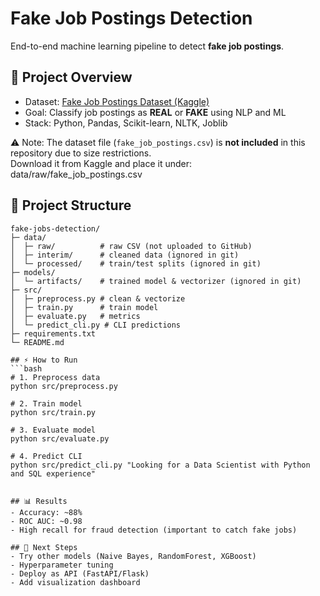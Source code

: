 # Fake Job Postings Detection

End-to-end machine learning pipeline to detect **fake job postings**.

## 🚀 Project Overview
- Dataset: [Fake Job Postings Dataset (Kaggle)](https://www.kaggle.com/datasets/shivamb/real-or-fake-fake-jobposting-prediction)
- Goal: Classify job postings as **REAL** or **FAKE** using NLP and ML
- Stack: Python, Pandas, Scikit-learn, NLTK, Joblib

⚠️ Note: The dataset file (`fake_job_postings.csv`) is **not included** in this repository due to size restrictions.  
Download it from Kaggle and place it under:
data/raw/fake_job_postings.csv


## 📂 Project Structure
```text
fake-jobs-detection/
├─ data/
│  ├─ raw/          # raw CSV (not uploaded to GitHub)
│  ├─ interim/      # cleaned data (ignored in git)
│  └─ processed/    # train/test splits (ignored in git)
├─ models/
│  └─ artifacts/    # trained model & vectorizer (ignored in git)
├─ src/
│  ├─ preprocess.py # clean & vectorize
│  ├─ train.py      # train model
│  ├─ evaluate.py   # metrics
│  └─ predict_cli.py # CLI predictions
├─ requirements.txt
└─ README.md

## ⚡ How to Run
```bash
# 1. Preprocess data
python src/preprocess.py

# 2. Train model
python src/train.py

# 3. Evaluate model
python src/evaluate.py

# 4. Predict CLI
python src/predict_cli.py "Looking for a Data Scientist with Python and SQL experience"


## 📊 Results
- Accuracy: ~88%
- ROC AUC: ~0.98
- High recall for fraud detection (important to catch fake jobs)

## 🔮 Next Steps
- Try other models (Naive Bayes, RandomForest, XGBoost)
- Hyperparameter tuning
- Deploy as API (FastAPI/Flask)
- Add visualization dashboard

